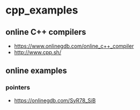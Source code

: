 # cpp_examples

## online C++ compilers
* https://www.onlinegdb.com/online_c++_compiler
* http://www.cpp.sh/


## online examples
### pointers
* https://onlinegdb.com/SyR78_SiB
